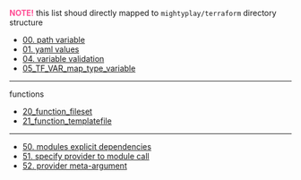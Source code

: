 <span style="color:#ff4d94">**NOTE!**</span> this list shoud directly mapped to `mightyplay/terraform` directory structure

- [00. path variable](./00.path.variable/index.md)
- [01. yaml values](./01.yaml.values.file/index.md)
- [04. variable validation](./04.variable.validation/index.md)
- [05_TF_VAR_map_type_variable](./05_TF_VAR_map_type_variable/index.md)

---

functions
- [20_function_fileset](./20_function_fileset/index.md)
- [21_function_templatefile](./21_function_templatefile/index.md)

---

- [50. modules explicit dependencies](./50.modules.explicit.dependencies/index.md)
- [51. specify provider to module call](./51.specify.provider.to.module.call/index.md)
- [52. provider meta-argument](./52.provider.meta-argument/index.md)
